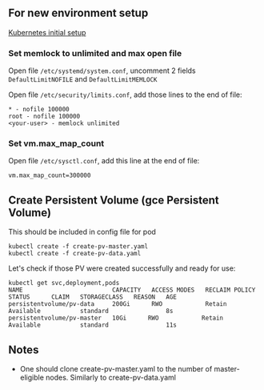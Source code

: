 ## For new environment setup
[Kubernetes initial setup](https://vitux.com/install-and-deploy-kubernetes-on-ubuntu/)

### Set memlock to unlimited and max open file
Open file `/etc/systemd/system.conf`, uncomment 2 fields `DefaultLimitNOFILE` and `DefaultLimitMEMLOCK`

Open file `/etc/security/limits.conf`, add those lines to the end of file:

```shell
* - nofile 100000
root - nofile 100000
<your-user> - memlock unlimited
```

### Set vm.max_map_count
Open file `/etc/sysctl.conf`, add this line at the end of file:

```shell
vm.max_map_count=300000
```

## Create Persistent Volume (gce Persistent Volume)
This should be included in config file for pod

```shell
kubectl create -f create-pv-master.yaml
kubectl create -f create-pv-data.yaml
```

Let's check if those PV were created successfully and ready for use:

```shell
kubectl get svc,deployment,pods
NAME                         CAPACITY   ACCESS MODES   RECLAIM POLICY   STATUS      CLAIM   STORAGECLASS   REASON   AGE
persistentvolume/pv-data     200Gi      RWO            Retain           Available           standard                8s
persistentvolume/pv-master   10Gi      RWO            Retain           Available           standard                11s
```

## Notes

* One should clone create-pv-master.yaml to the number of master-eligible nodes. Similarly to create-pv-data.yaml
